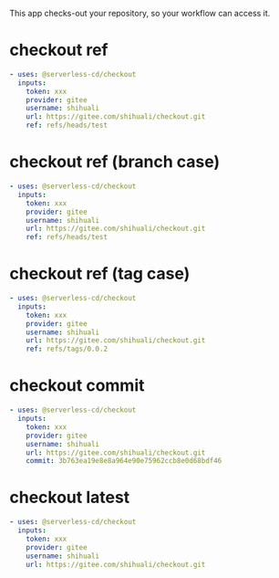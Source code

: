 This app checks-out your repository, so your workflow can access it.

# checkout ref

```yaml
- uses: @serverless-cd/checkout
  inputs:
    token: xxx
    provider: gitee
    username: shihuali
    url: https://gitee.com/shihuali/checkout.git
    ref: refs/heads/test
```

# checkout ref (branch case)

```yaml
- uses: @serverless-cd/checkout
  inputs:
    token: xxx
    provider: gitee
    username: shihuali
    url: https://gitee.com/shihuali/checkout.git
    ref: refs/heads/test
```

# checkout ref (tag case)

```yaml
- uses: @serverless-cd/checkout
  inputs:
    token: xxx
    provider: gitee
    username: shihuali
    url: https://gitee.com/shihuali/checkout.git
    ref: refs/tags/0.0.2
```


# checkout commit

```yaml
- uses: @serverless-cd/checkout
  inputs:
    token: xxx
    provider: gitee
    username: shihuali
    url: https://gitee.com/shihuali/checkout.git
    commit: 3b763ea19e8e8a964e90e75962ccb8e0d68bdf46
```

# checkout latest

```yaml
- uses: @serverless-cd/checkout
  inputs:
    token: xxx
    provider: gitee
    username: shihuali
    url: https://gitee.com/shihuali/checkout.git
```